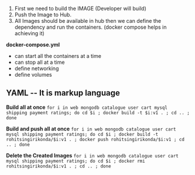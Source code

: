 1. First we need to build the IMAGE (Developer will build)
2. Push the Image to Hub.
3. All Images should be available in hub then we can define the dependency and run the containers. (docker compose helps in achieving it)

**docker-compose.yml**
 - can start all the containers at a time
 - can stop all at a time
 - define networking
 - define volumes

 **YAML**
 -- It is markup language
 --  

**Build all at once**
`for i in web mongodb catalogue user cart mysql shipping payment ratings; do cd $i ; docker build -t $i:v1 . ; cd .. ; done`

**Build and push all at once**
`for i in web mongodb catalogue user cart mysql shipping payment ratings; do cd $i ; docker build -t rohitsingirikonda/$i:v1 . ; docker push rohitsingirikonda/$i:v1 ; cd .. ; done`

**Delete the Created Images**
`for i in web mongodb catalogue user cart mysql shipping payment ratings; do cd $i ; docker rmi rohitsingirikonda/$i:v1 . ; cd .. ; done`